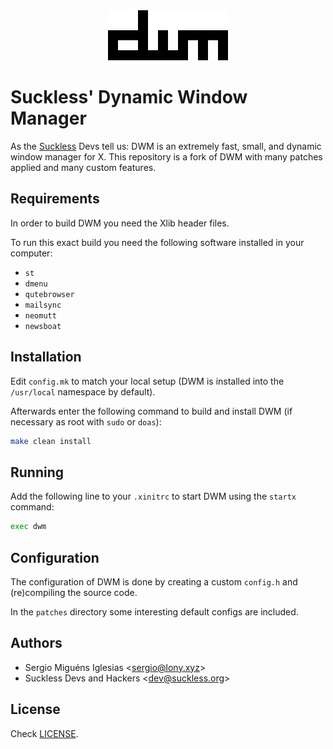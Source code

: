 <div align="center">
	<img src="dwm.png">
</div>

# Suckless' Dynamic Window Manager

As the
[Suckless](https://dwm.suckless.org/)
Devs tell us:
DWM is an extremely fast,
small,
and dynamic window manager for X.
This repository is a fork of DWM with many patches
applied and many custom features.

## Requirements

In order to build DWM you need the Xlib header files.

To run this exact build you need the following software installed in your computer:
* `st`
* `dmenu`
* `qutebrowser`
* `mailsync`
* `neomutt`
* `newsboat`

## Installation

Edit `config.mk` to match your local setup
(DWM is installed into the `/usr/local` namespace by default).

Afterwards enter the following command to build and install DWM
(if necessary as root with `sudo` or `doas`):
```sh
make clean install
```

## Running

Add the following line to your `.xinitrc` to start DWM using the `startx` command:
```sh
exec dwm
```

## Configuration

The configuration of DWM is done by creating a custom `config.h` and (re)compiling the source code.

In the `patches` directory some interesting default configs are included.

## Authors

* Sergio Miguéns Iglesias <[sergio@lony.xyz](mailto:dev@suckless.org)>
* Suckless Devs and Hackers <[dev@suckless.org](mailto:dev@suckless.org)>

## License

Check [LICENSE](LICENSE).
